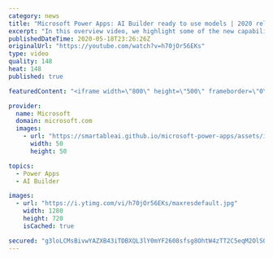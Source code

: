 ```yaml
---
category: news
title: "Microsoft Power Apps: AI Builder ready to use models | 2020 release wave 1 overview"
excerpt: "In this overview video, we highlight some of the new capabilities included in the latest update to Microsoft Power Apps, AI Builder ready to use models.     Here are the capabilities covered:   • Entity extraction helps you by identifying and extracting people, dates, places, locations, etc. from text"
publishedDateTime: 2020-05-18T23:26:26Z
originalUrl: "https://youtube.com/watch?v=h70jOr56EKs"
type: video
quality: 148
heat: 148
published: true

featuredContent: "<iframe width=\"800\" height=\"500\" frameborder=\"0\" src=\"https://www.youtube.com/embed/h70jOr56EKs\" allow=\"accelerometer; autoplay; encrypted-media; gyroscope; picture-in-picture\" allowfullscreen></iframe>"

provider:
  name: Microsoft
  domain: microsoft.com
  images:
    - url: "https://smartableai.github.io/microsoft-power-apps/assets/images/organizations/microsoft.com-50x50.jpg"
      width: 50
      height: 50

topics:
  - Power Apps
  - AI Builder

images:
  - url: "https://i.ytimg.com/vi/h70jOr56EKs/maxresdefault.jpg"
    width: 1280
    height: 720
    isCached: true

secured: "g3loLCMsBivwYAZXB43iTDBXQL3lY0mYF2608sfsg8OhtW4zTT2C5eqM2OlSOLPjeLG8XeMTtk2HdD0qExBbeLNaxx4k2qU4yF6w03lO1amhI6vqZeZIGUHXyFgO5K/jcodyjxOQfNPkSbuJ8I5RB06C4OVjriLFXZs1g2HdLnPZfH4bI4cENOTEgC+1k7iiznXe+jblbRtBo3+GXpZ00U//U+rO3SbOmkq+ve5n+npRFYpG8doojS60JFkra3vJ+/XQ69OaTo4+FBDtav+6DigiXoeOncIDIhwZqLgwZz9TVbf9iwhq4OmisYe2TjhWWsJSHta3UStujVpmPuE+3/6jUP4jSlTOdUdI2y6uY2nLbrb8L4gIW7F884AJk/ZsJCzp5NdHG77UAz94bH2TnSJLksftsfWwbQD7UJsB17OBPsOtA3M5Egxog6j8AQFf;Fxe+YueybKZE8rPujBnNOA=="
---
```


